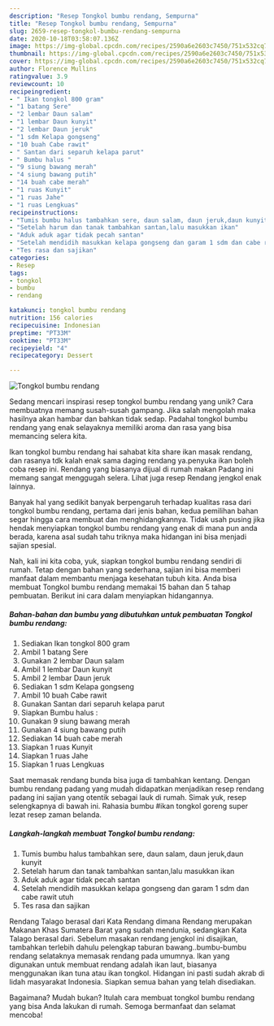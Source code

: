 ```yaml
---
description: "Resep Tongkol bumbu rendang, Sempurna"
title: "Resep Tongkol bumbu rendang, Sempurna"
slug: 2659-resep-tongkol-bumbu-rendang-sempurna
date: 2020-10-18T03:58:07.136Z
image: https://img-global.cpcdn.com/recipes/2590a6e2603c7450/751x532cq70/tongkol-bumbu-rendang-foto-resep-utama.jpg
thumbnail: https://img-global.cpcdn.com/recipes/2590a6e2603c7450/751x532cq70/tongkol-bumbu-rendang-foto-resep-utama.jpg
cover: https://img-global.cpcdn.com/recipes/2590a6e2603c7450/751x532cq70/tongkol-bumbu-rendang-foto-resep-utama.jpg
author: Florence Mullins
ratingvalue: 3.9
reviewcount: 10
recipeingredient:
- " Ikan tongkol 800 gram"
- "1 batang Sere"
- "2 lembar Daun salam"
- "1 lembar Daun kunyit"
- "2 lembar Daun jeruk"
- "1 sdm Kelapa gongseng"
- "10 buah Cabe rawit"
- " Santan dari separuh kelapa parut"
- " Bumbu halus "
- "9 siung bawang merah"
- "4 siung bawang putih"
- "14 buah cabe merah"
- "1 ruas Kunyit"
- "1 ruas Jahe"
- "1 ruas Lengkuas"
recipeinstructions:
- "Tumis bumbu halus tambahkan sere, daun salam, daun jeruk,daun kunyit"
- "Setelah harum dan tanak tambahkan santan,lalu masukkan ikan"
- "Aduk aduk agar tidak pecah santan"
- "Setelah mendidih masukkan kelapa gongseng dan garam 1 sdm dan cabe rawit utuh"
- "Tes rasa dan sajikan"
categories:
- Resep
tags:
- tongkol
- bumbu
- rendang

katakunci: tongkol bumbu rendang 
nutrition: 156 calories
recipecuisine: Indonesian
preptime: "PT33M"
cooktime: "PT33M"
recipeyield: "4"
recipecategory: Dessert

---
```



![Tongkol bumbu rendang](https://img-global.cpcdn.com/recipes/2590a6e2603c7450/751x532cq70/tongkol-bumbu-rendang-foto-resep-utama.jpg)

Sedang mencari inspirasi resep tongkol bumbu rendang yang unik? Cara membuatnya memang susah-susah gampang. Jika salah mengolah maka hasilnya akan hambar dan bahkan tidak sedap. Padahal tongkol bumbu rendang yang enak selayaknya memiliki aroma dan rasa yang bisa memancing selera kita.

Ikan tongkol bumbu rendang hai sahabat kita share ikan masak rendang, dan rasanya tdk kalah enak sama daging rendang ya.penyuka ikan boleh coba resep ini. Rendang yang biasanya dijual di rumah makan Padang ini memang sangat menggugah selera. Lihat juga resep Rendang jengkol enak lainnya.

Banyak hal yang sedikit banyak berpengaruh terhadap kualitas rasa dari tongkol bumbu rendang, pertama dari jenis bahan, kedua pemilihan bahan segar hingga cara membuat dan menghidangkannya. Tidak usah pusing jika hendak menyiapkan tongkol bumbu rendang yang enak di mana pun anda berada, karena asal sudah tahu triknya maka hidangan ini bisa menjadi sajian spesial.


Nah, kali ini kita coba, yuk, siapkan tongkol bumbu rendang sendiri di rumah. Tetap dengan bahan yang sederhana, sajian ini bisa memberi manfaat dalam membantu menjaga kesehatan tubuh kita. Anda bisa membuat Tongkol bumbu rendang memakai 15 bahan dan 5 tahap pembuatan. Berikut ini cara dalam menyiapkan hidangannya.

<!--inarticleads1-->

##### Bahan-bahan dan bumbu yang dibutuhkan untuk pembuatan Tongkol bumbu rendang:

1. Sediakan  Ikan tongkol 800 gram
1. Ambil 1 batang Sere
1. Gunakan 2 lembar Daun salam
1. Ambil 1 lembar Daun kunyit
1. Ambil 2 lembar Daun jeruk
1. Sediakan 1 sdm Kelapa gongseng
1. Ambil 10 buah Cabe rawit
1. Gunakan  Santan dari separuh kelapa parut
1. Siapkan  Bumbu halus :
1. Gunakan 9 siung bawang merah
1. Gunakan 4 siung bawang putih
1. Sediakan 14 buah cabe merah
1. Siapkan 1 ruas Kunyit
1. Siapkan 1 ruas Jahe
1. Siapkan 1 ruas Lengkuas


Saat memasak rendang bunda bisa juga di tambahkan kentang. Dengan bumbu rendang padang yang mudah didapatkan menjadikan resep rendang padang ini sajian yang otentik sebagai lauk di rumah. Simak yuk, resep selengkapnya di bawah ini. Rahasia bumbu #ikan tongkol goreng super lezat resep zaman belanda. 

<!--inarticleads2-->

##### Langkah-langkah membuat Tongkol bumbu rendang:

1. Tumis bumbu halus tambahkan sere, daun salam, daun jeruk,daun kunyit
1. Setelah harum dan tanak tambahkan santan,lalu masukkan ikan
1. Aduk aduk agar tidak pecah santan
1. Setelah mendidih masukkan kelapa gongseng dan garam 1 sdm dan cabe rawit utuh
1. Tes rasa dan sajikan


Rendang Talago berasal dari Kata Rendang dimana Rendang merupakan Makanan Khas Sumatera Barat yang sudah mendunia, sedangkan Kata Talago berasal dari. Sebelum masakan rendang jengkol ini disajikan, tambahkan terlebih dahulu pelengkap taburan bawang..bumbu-bumbu rendang selataknya memasak rendang pada umumnya. Ikan yang digunakan untuk membuat rendang adalah ikan laut, biasanya menggunakan ikan tuna atau ikan tongkol. Hidangan ini pasti sudah akrab di lidah masyarakat Indonesia. Siapkan semua bahan yang telah disediakan. 

Bagaimana? Mudah bukan? Itulah cara membuat tongkol bumbu rendang yang bisa Anda lakukan di rumah. Semoga bermanfaat dan selamat mencoba!
